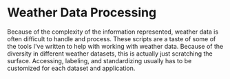 # Weather Data Processing

Because of the complexity of the information represented, weather data is often difficult to handle and process. These scripts are a taste of some of the tools I've written to help with working with weather data.  Because of the diversity in different weather datasets, this is actually just scratching the surface.  Accessing, labeling, and standardizing usually has to be customized for each dataset and application. 
